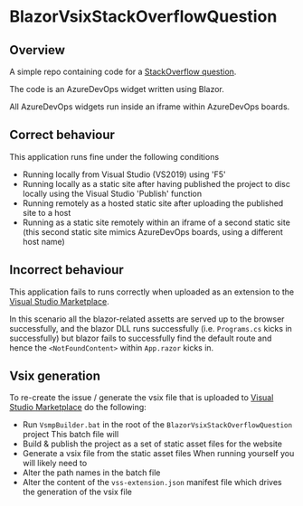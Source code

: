 # BlazorVsixStackOverflowQuestion

## Overview 

A simple repo containing code for a [StackOverflow question](https://stackoverflow.com/questions/55424046/unable-to-set-apk-meta-data-using-google-api-dot-net-client).

The code is an AzureDevOps widget written using Blazor.

All AzureDevOps widgets run inside an iframe within AzureDevOps boards.

## Correct behaviour 
This application runs fine under the following conditions
 - Running locally from Visual Studio (VS2019) using 'F5'
 - Running locally as a static site after having published the project to disc locally using the Visual Studio 'Publish' function
 - Running remotely as a hosted static site after uploading the published site to a host
 - Running as a static site remotely within an iframe of a second static site (this second static site mimics AzureDevOps boards, using a different host name)

## Incorrect behaviour 

 This application fails to runs correctly when uploaded as an extension to the [Visual Studio Marketplace](https://marketplace.visualstudio.com/items?itemName=GregTrevellick.BlazorWidget).

 In this scenario all the blazor-related assetts are served up to the browser successfully, and the blazor DLL runs successfully (i.e. ```Programs.cs``` kicks in successfully) but blazor fails to successfully find the default route and hence the ```<NotFoundContent>``` within ```App.razor``` kicks in.

 ## Vsix generation

 To re-create the issue / generate the vsix file that is uploaded to [Visual Studio Marketplace](https://marketplace.visualstudio.com/items?itemName=GregTrevellick.BlazorWidget) do the following:
  - Run ```VsmpBuilder.bat``` in the root of the ```BlazorVsixStackOverflowQuestion``` project
 This batch file will
  - Build & publish the project as a set of static asset files for the website
  - Generate a vsix file from the static asset files
 When running yourself you will likely need to 
  - Alter the path names in the batch file 
  - Alter the content of the ```vss-extension.json``` manifest file which drives the generation of the vsix file